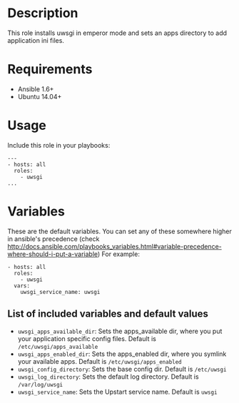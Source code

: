 # Description
This role installs uwsgi in emperor mode and sets an apps directory to add application ini files.

# Requirements

* Ansible 1.6+
* Ubuntu 14.04+

# Usage
Include this role in your playbooks:
```
---
- hosts: all
  roles:
    - uwsgi
...
```

# Variables 
These are the default variables. You can set any of these somewhere higher in ansible's precedence (check 
http://docs.ansible.com/playbooks_variables.html#variable-precedence-where-should-i-put-a-variable)
For example:
```
- hosts: all
  roles:
    - uwsgi
  vars:
    uwsgi_service_name: uwsgi
```

## List of included variables and default values

* ```uwsgi_apps_available_dir```: Sets the apps_available dir, where you put your application specific config files. Default is ```/etc/uwsgi/apps_available```
* ```uwsgi_apps_enabled_dir```: Sets the apps_enabled dir, where you symlink your available apps. Default is ```/etc/uwsgi/apps_enabled```
* ```uwsgi_config_directory```: Sets the base config dir. Default is ```/etc/uwsgi```
* ```uwsgi_log_directory```: Sets the default log directory. Default is ```/var/log/uwsgi```
* ```uwsgi_service_name```: Sets the Upstart service name. Default is ```uwsgi```
